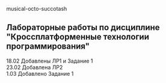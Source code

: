 musical-octo-succotash
## Лабораторные работы по дисциплине "Кроссплатформенные технологии программирования" 
 18.02 Добавлены ЛР1 и Задание 1  
 23.02 Добавлена ЛР2  
 1.03  Добавлено Задание 1  
